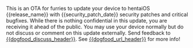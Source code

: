 This is an OTA for furries to update your device to hentaiOS {{release_name}} with {{security_patch_date}} security patches and critical bugfixes. While there is nothing confidential in this update, you are receiving it ahead of the public. You may use your device normally but do not discuss or comment on this update externally. Send feedback to [{{dogfood_discuss_header}}]({{dogfood_discuss_url}}). See [{{dogfood_url_header}}]({{dogfood_url}}) for more info!
